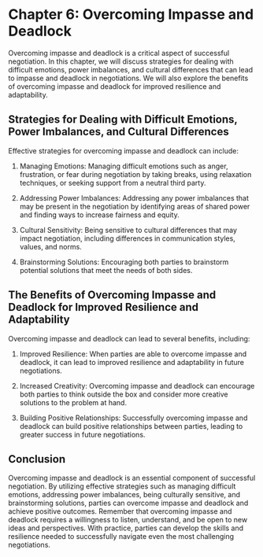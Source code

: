 Chapter 6: Overcoming Impasse and Deadlock
==========================================

Overcoming impasse and deadlock is a critical aspect of successful negotiation. In this chapter, we will discuss strategies for dealing with difficult emotions, power imbalances, and cultural differences that can lead to impasse and deadlock in negotiations. We will also explore the benefits of overcoming impasse and deadlock for improved resilience and adaptability.

Strategies for Dealing with Difficult Emotions, Power Imbalances, and Cultural Differences
------------------------------------------------------------------------------------------

Effective strategies for overcoming impasse and deadlock can include:

1. Managing Emotions: Managing difficult emotions such as anger, frustration, or fear during negotiation by taking breaks, using relaxation techniques, or seeking support from a neutral third party.

2. Addressing Power Imbalances: Addressing any power imbalances that may be present in the negotiation by identifying areas of shared power and finding ways to increase fairness and equity.

3. Cultural Sensitivity: Being sensitive to cultural differences that may impact negotiation, including differences in communication styles, values, and norms.

4. Brainstorming Solutions: Encouraging both parties to brainstorm potential solutions that meet the needs of both sides.

The Benefits of Overcoming Impasse and Deadlock for Improved Resilience and Adaptability
----------------------------------------------------------------------------------------

Overcoming impasse and deadlock can lead to several benefits, including:

1. Improved Resilience: When parties are able to overcome impasse and deadlock, it can lead to improved resilience and adaptability in future negotiations.

2. Increased Creativity: Overcoming impasse and deadlock can encourage both parties to think outside the box and consider more creative solutions to the problem at hand.

3. Building Positive Relationships: Successfully overcoming impasse and deadlock can build positive relationships between parties, leading to greater success in future negotiations.

Conclusion
----------

Overcoming impasse and deadlock is an essential component of successful negotiation. By utilizing effective strategies such as managing difficult emotions, addressing power imbalances, being culturally sensitive, and brainstorming solutions, parties can overcome impasse and deadlock and achieve positive outcomes. Remember that overcoming impasse and deadlock requires a willingness to listen, understand, and be open to new ideas and perspectives. With practice, parties can develop the skills and resilience needed to successfully navigate even the most challenging negotiations.
